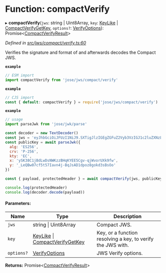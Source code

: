 # Function: compactVerify

▸ **compactVerify**(`jws`: string \| Uint8Array, `key`: [KeyLike](../types/_types_d_.keylike.md) \| [CompactVerifyGetKey](../interfaces/_jws_compact_verify_.compactverifygetkey.md), `options?`: [VerifyOptions](../interfaces/_types_d_.verifyoptions.md)): Promise\<[CompactVerifyResult](../interfaces/_types_d_.compactverifyresult.md)>

*Defined in [src/jws/compact/verify.ts:60](https://github.com/panva/jose/blob/v3.3.2/src/jws/compact/verify.ts#L60)*

Verifies the signature and format of and afterwards decodes the Compact JWS.

**`example`** 
```js
// ESM import
import compactVerify from 'jose/jws/compact/verify'
```

**`example`** 
```js
// CJS import
const { default: compactVerify } = require('jose/jws/compact/verify')
```

**`example`** 
```js
// usage
import parseJwk from 'jose/jwk/parse'

const decoder = new TextDecoder()
const jws = 'eyJhbGciOiJFUzI1NiJ9.SXTigJlzIGEgZGFuZ2Vyb3VzIGJ1c2luZXNzLCBGcm9kbywgZ29pbmcgb3V0IHlvdXIgZG9vci4.kkAs_gPPxWMI3rHuVlxHaTPfDWDoqdI8jSvuSmqV-8IHIWXg9mcAeC9ggV-45ZHRbiRJ3obUIFo1rHphPA5URg'
const publicKey = await parseJwk({
  alg: 'ES256',
  crv: 'P-256',
  kty: 'EC',
  x: 'ySK38C1jBdLwDsNWKzzBHqKYEE5Cgv-qjWvorUXk9fw',
  y: '_LeQBw07cf5t57Iavn4j-BqJsAD1dpoz8gokd3sBsOo'
})

const { payload, protectedHeader } = await compactVerify(jws, publicKey)

console.log(protectedHeader)
console.log(decoder.decode(payload))
```

#### Parameters:

Name | Type | Description |
------ | ------ | ------ |
`jws` | string \| Uint8Array | Compact JWS. |
`key` | [KeyLike](../types/_types_d_.keylike.md) \| [CompactVerifyGetKey](../interfaces/_jws_compact_verify_.compactverifygetkey.md) | Key, or a function resolving a key, to verify the JWS with. |
`options?` | [VerifyOptions](../interfaces/_types_d_.verifyoptions.md) | JWS Verify options.  |

**Returns:** Promise\<[CompactVerifyResult](../interfaces/_types_d_.compactverifyresult.md)>
